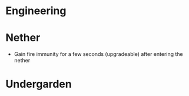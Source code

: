 
# Engineering

# 

# Nether
- Gain fire immunity for a few seconds (upgradeable) after entering the nether


# Undergarden